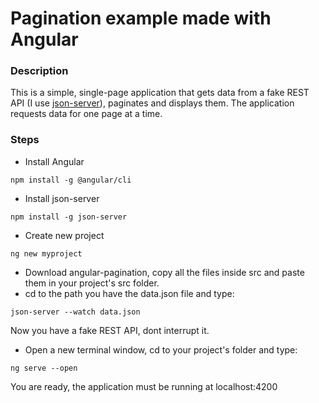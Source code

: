 # Pagination example made with Angular

### Description
This is a simple, single-page application that gets data from a fake REST API (I use [json-server](https://github.com/typicode/json-server)), paginates and displays them. The application requests data for one page at a time.

### Steps
* Install Angular
```
npm install -g @angular/cli
```
* Install json-server
```
npm install -g json-server
```
* Create new project
```
ng new myproject
```
* Download angular-pagination, copy all the files inside src and paste them in your project's src folder.
* cd to the path you have the data.json file and type:
```
json-server --watch data.json
```
Now you have a fake REST API, dont interrupt it.
* Open a new terminal window, cd to your project's folder and type:
```
ng serve --open
```
You are ready, the application must be running at localhost:4200
